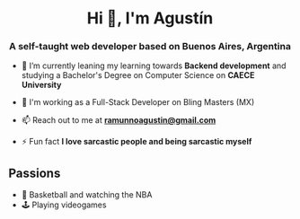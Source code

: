 <h1 align="center">Hi 👋, I'm Agustín</h1>
<h3 align="center">A self-taught web developer based on Buenos Aires, Argentina</h3>

- 🌱 I’m currently leaning my learning towards **Backend development** and studying a Bachelor's Degree on Computer Science on **CAECE University**

- 💼 I'm working as a Full-Stack Developer on Bling Masters (MX)

- 📫 Reach out to me at **ramunnoagustin@gmail.com**

- ⚡ Fun fact **I love sarcastic people and being sarcastic myself**

## Passions
- 🏀 Basketball and watching the NBA
- 🕹 Playing videogames
